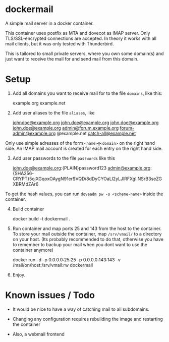 dockermail
==========

A simple mail server in a docker container.

This container uses postfix as MTA and dovecot as IMAP server. Only TLS/SSL-encrypted
connections are accepted. In theory it works with all mail clients, but
it was only tested with Thunderbird.

This is tailored to small private servers, where you own some domain(s) and
just want to receive the mail for and send mail from this domain. 

Setup
=====


1) Add all domains you want to receive mail for to the file `domains`, like this:

    example.org
    example.net

2) Add user aliases to the file `aliases`, like

    johndoe@example.org	john.doe@example.org
    john.doe@example.org	john.doe@example.org
    admin@forum.example.org	forum-admin@example.org
    @example.net	catch-all@example.net

Only use simple adresses of the form `<name>@<domain>` on the right hand side.
An IMAP mail account is created for each entry on the right hand side.

3) Add user passwords to the file `passwords` like this

    john.doe@example.org:{PLAIN}password123
    admin@example.org:{SHA256-CRYPT}$5$ojXGqoxOAygN91er$VQD/8dDyCYOaLl2yLJlRFXgl.NSrB3seZGXBRMdZAr6

To get the hash values, you can run `doveadm pw -s <scheme-name>` inside the container.

4) Build container

    docker build -t dockermail .

5) Run container and map ports 25 and 143 from the host to the container.
   To store your mail outside the container, map `/srv/vmail/` to
   a directory on your host. (Its probably recommended to do that, otherwise
   you have to remember to backup your mail when you dont want to use the container anymore)

    docker run -d -p 0.0.0.0:25:25 -p 0.0.0.0:143:143 -v /mail/on/host:/srv/vmail:rw dockermail

6) Enjoy.


Known issues / Todo
===================
- It would be nice to have a way of catching mail to all subdomains.

- Changing any configuration requires rebuilding the image and restarting the container

- Also, a webmail frontend
